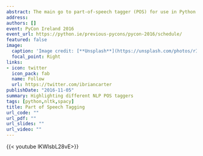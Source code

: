 ```yaml
---
abstract: The main go to part-of-speech tagger (POS) for use in Python was the NLTK Tagger using the default Penn Treebank tagger. Another popular option was from the Stanford Log-Linear Part-Of-Speech Tagger from Stanford CoreNLP. In May 2016 Google open sourced SyntaxNet with the humorously named English parser Parsey McParseFace. Another commercial company Spacy.io also provides an open source parser. The development of Part-Of-Speech tagging continues in academia, but most are not at the stage where they can be easily used outside of research. How do these taggers differ? This talk will give an overview of part-of-speech tagging from a practical implementation/use-case point of view.
address:
authors: []
event: PyCon Ireland 2016
event_url: https://python.ie/previous-pycons/pycon-2016/schedule/
featured: false
image:
  caption: 'Image credit: [**Unsplash**](https://unsplash.com/photos/rIDlMH07nRY)'
  focal_point: Right
links:
- icon: twitter
  icon_pack: fab
  name: Follow
  url: https://twitter.com/ibriancarter
publishDate: "2016-11-05"
summary: Highlighting different NLP POS taggers
tags: [python,nltk,spacy]
title: Part of Speech Tagging
url_code: ""
url_pdf: ""
url_slides: ""
url_video: ""
---
```


{{< youtube lKWlsbL28vE>}}

